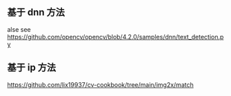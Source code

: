 ## 基于 dnn 方法

alse see   
https://github.com/opencv/opencv/blob/4.2.0/samples/dnn/text_detection.py   


## 基于 ip 方法   
https://github.com/lix19937/cv-cookbook/tree/main/img2x/match
